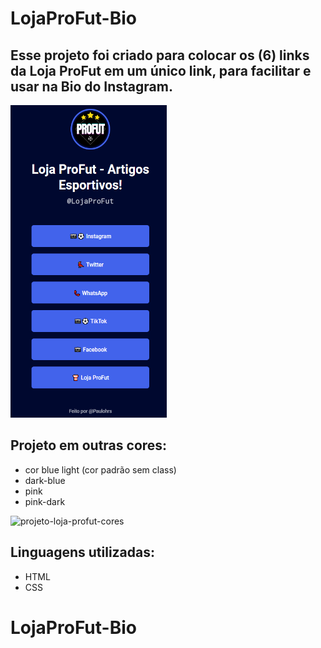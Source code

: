 
# LojaProFut-Bio

## Esse projeto foi criado para colocar os (6) links da Loja ProFut em um único link, para facilitar e usar na Bio do Instagram.

<img width="250" height="500" src="./readme-file/imagem-projeto-dark-blue.png" >

<br> 

## Projeto em outras cores: 
- cor blue light (cor padrão sem class)
- dark-blue
- pink
- pink-dark

![projeto-loja-profut-cores](https://user-images.githubusercontent.com/102257079/214373400-e9c57e7b-3f00-446c-8e28-b978f1825e1c.png)

## Linguagens utilizadas: 
- HTML
- CSS




# LojaProFut-Bio
